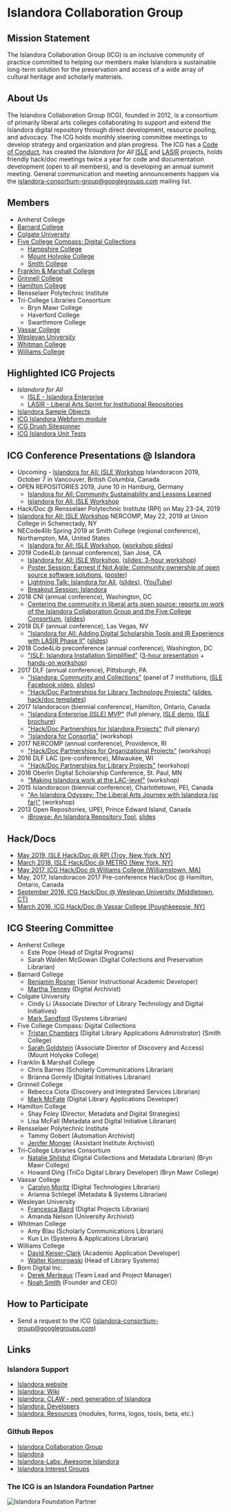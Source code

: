 # Islandora Collaboration Group

## Mission Statement
The Islandora Collaboration Group (ICG) is an inclusive community of practice committed to helping our members make Islandora a sustainable long-term solution for the preservation and access of a wide array of cultural heritage and scholarly materials.

## About Us
The Islandora Collaboration Group (ICG), founded in 2012, is a consortium of primarily liberal arts colleges collaborating to support and extend the Islandora digital repository through direct development, resource pooling, and advocacy. The ICG holds monthly steering committee meetings to develop strategy and organization and plan progress. The ICG has a [Code of Conduct](https://github.com/Islandora-Collaboration-Group/icg_information/blob/master/code-of-conduct.md), has created the *Islandora for All* [ISLE](https://github.com/Islandora-Collaboration-Group/ISLE) and [LASIR](https://github.com/Islandora-Collaboration-Group/LASIR) projects, holds friendly hack/doc meetings twice a year for code and documentation development (open to all members), and is developing an annual summit meeting. General communication and meeting announcements happen via the islandora-consortium-group@googlegroups.com mailing list.

## Members
* Amherst College
* [Barnard College](http://digitalcollections.barnard.edu)
* [Colgate University](https://digitalcollections.colgate.edu/)
* [Five College Compass: Digital Collections](https://compass.fivecolleges.edu/)
  * [Hampshire College](https://compass.fivecolleges.edu/institution/hampshire-college)
  * [Mount Holyoke College](https://compass.fivecolleges.edu/institution/mount-holyoke-college)
  * [Smith College](https://compass.fivecolleges.edu/institution/smith-college)
* [Franklin & Marshall College](https://digital.fandm.edu/)
* [Grinnell College](https://digital.grinnell.edu/)
* [Hamilton College](http://www.dhinitiative.org)
* Rensselaer Polytechnic Institute
* Tri-College Libraries Consortium
  * Bryn Mawr College
  * Haverford College
  * Swarthmore College
* [Vassar College](https://digitallibrary.vassar.edu)
* [Wesleyan University](https://digitalcollections.wesleyan.edu/)
* [Whitman College](https://arminda.whitman.edu)
* [Williams College](https://unbound.williams.edu)

## Highlighted ICG Projects
* *Islandora for All*
  * [ISLE - Islandora Enterprise](https://github.com/Islandora-Collaboration-Group/ISLE)
  * [LASIR - Liberal Arts Sprint for Institutional Repositories](https://github.com/Islandora-Collaboration-Group/LASIR)
* [Islandora Sample Objects](https://github.com/Islandora-Collaboration-Group/islandora-sample-objects)
* [ICG Islandora Webform module](https://github.com/Islandora-Collaboration-Group/islandora_webform)
* [ICG Drush Sitespinner](https://github.com/Islandora-Collaboration-Group/drush-sitespinner)
* [ICG Islandora Unit Tests](https://github.com/Islandora-Collaboration-Group/icg_islandora_unit_tests)

## ICG Conference Presentations @ Islandora
* Upcoming - [Islandora for All: ISLE Workshop](https://islandora.ca/camps/islandoracon2019) Islandoracon 2019, October 7 in Vancouver, British Columbia, Canada
* OPEN REPOSITORIES 2019, June 10 in Hamburg, Germany
  * [Islandora for All: Community Sustainability and Lessons Learned](https://or2019.blogs.uni-hamburg.de/) 
  * [Islandora for All: ISLE Workshop](https://or2019.blogs.uni-hamburg.de/)
* Hack/Doc @ Rensselaer Polytechnic Institute (RPI) on May 23-24, 2019
* [Islandora for All: ISLE Workshop](https://nercomp.org/forms/meeting/Microsite/Islandora) NERCOMP, May 22, 2019 at Union College in Schenectady, NY
* NECode4lib Spring 2019 at Smith College (regional conference), Northampton, MA, United States
  * [Islandora for All: ISLE Workshop](https://wiki.code4lib.org/NECode4lib_Spring_2019), ([workshop slides](https://drive.google.com/file/d/1jbee3uHL1BUwT6Et2vQ9PPZpC3XmqV_n/view?usp=sharing))
* 2019 Code4Lib (annual conference), San José, CA
  * [Islandora for All: ISLE Workshop](https://2019.code4lib.org/workshops/ISLE-Islandora-for-All), ([slides: 3-hour workshop](https://osf.io/w3hnv/))
  * [Poster Session: Earnest if Not Agile: Community ownership of open source software solutions](https://2019.code4lib.org/posters/Earnest-if-Not-Agile-Community-ownership-of-open-source-software-solutions), ([poster](https://osf.io/nbwc6/))
  * [Lightning Talk: Islandora for All](https://wiki.code4lib.org/Code4Lib2019_Lightning_Talks), ([slides](https://osf.io/fby9s/)), ([YouTube](https://youtu.be/uXYIjJrfqnI?t=70))
  * [Breakout Session: Islandora](https://wiki.code4lib.org/Code4Lib2019_Breakout_Sessions)
* 2018 CNI (annual conference), Washington, DC
  * [Centering the community in liberal arts open source: reports on work of the Islandora Collaboration Group and the Five College Consortium](https://www.cni.org/topics/economic-models/centering-the-community-in-liberal-arts-open-source-reports-on-work-of-the-islandora-collaboration-group-and-the-five-college-consortium), ([slides](https://osf.io/rka78/))
* 2018 DLF (annual conference), Las Vegas, NV
  * ["Islandora for All: Adding Digital Scholarship Tools and IR Experience with LASIR Phase II"](https://dlfforum2018.sched.com/event/FVCs/t6d-platform-updates) ([slides](https://osf.io/dbjzw/))
* 2018 Code4Lib preconference (annual conference), Washington, DC
  * ["ISLE: Islandora Installation Simplified"](https://2018.code4lib.org/workshops/isle-islandora-installation-simplified) ([3-hour presentation](https://drive.google.com/file/d/1mmQh4ZxsQGgEgPwP46MsY8RX4I0fRb9j/view?usp=sharing) + [hands-on workshop](https://drive.google.com/file/d/1zpB5PyEV-PHkV-OmU9FbNjlwCpLRkre2/view?usp=sharing))
* 2017 DLF (annual conference), Pittsburgh, PA
  * ["Islandora: Community and Collections"](https://dlfforum2017.sched.com/event/Bzsu/t5b-islandora-community-and-collections) (panel of 7 institutions, [ISLE Facebook video](https://www.facebook.com/archivists.atbarnard/videos/vb.100000636466830/1785595161471682/?type=2&theater), [slides](https://osf.io/2xrpq/))
  * ["Hack/Doc Partnerships for Library Technology Projects"](https://dlfforum2017.sched.com/event/Bzsr/t4c-working-lunch-hackdoc-partnerships-for-library-technology-projects) ([slides](https://drive.google.com/file/d/1OySkajwr8dyW_4-XDMrRjcbabIvNYSe2/view?usp=sharing), [hack/doc templates](https://github.com/Islandora-Collaboration-Group/icg_information/tree/master/templates_how_to_run_a_hack_doc))
* 2017 Islandoracon (biennial conference), Hamilton, Ontario, Canada
  * ["Islandora Enterprise (ISLE) MVP"](https://docs.google.com/presentation/d/1wj95Dxu4iVt98rahj3QEp73xLFlsAmr_lrjhbzU2jCQ/edit?usp=sharing) (full plenary, [ISLE demo](https://www.youtube.com/watch?v=F30M-x-O1kM), [ISLE brochure](https://drive.google.com/file/d/0BwWnQmDKeQGBUXg2RTFXdFZuUmM/view?usp=sharing))
  * ["Hack/Doc Partnerships for Islandora Projects"](https://docs.google.com/presentation/d/1s0foVJVtNUVb1HJWPhZitHPwzoLfY5fxYCAejLtNAhI/edit?usp=sharing) (full plenary)
  * ["Islandora for Consortia"](https://drive.google.com/file/d/1Y46EEhAm_eYfmSHY_uYs3kcSpEFNJ88k/view?usp=sharing) (workshop)
* 2017 NERCOMP (annual conference), Providence, RI
  * ["Hack/Doc Partnerships for Organizational Projects"](https://events.educause.edu/nercomp-annual-conference/2017/agenda/hackdoc-partnerships-for-organizational-projects) (workshop)
* 2016 DLF LAC (pre-conference), Milwaukee, WI
  * ["Hack/Doc Partnerships for Library Projects"](https://dlfforum2016.sched.org/event/8LFu/s4c-hackdoc-partnerships-for-library-projects) (workshop)
* 2016 Oberlin Digital Scholarship Conference, St. Paul, MN
  * ["Making Islandora work at the LAC-level"](https://www.macalester.edu/library/oberlindsconference/schedule.html#) (workshop)
* 2015 Islandoracon (biennial conference), Charlottetown, PEI, Canada
    * ["An Islandora Odyssey: The Liberal Arts Journey with Islandora (so far)"](https://islandora.ca/camps/conference2015/schedule) (workshop)
* 2013 Open Repositories, UPEI, Prince Edward Island, Canada
  * [iBrowse: An Islandora Repository Tool](https://or2013.net/program/session-schedule/), [slides](https://or2013.net/sites/or2013.net/files/slides/iBrowse-presentation2_0/index.pdf)

## Hack/Docs
* [May 2019, ISLE Hack/Doc @ RPI (Troy, New York, NY)](https://islandora-collaboration-group.github.io/icg_information/hack_docs/RPI/)
* [March 2018, ISLE Hack/Doc @ METRO (New York, NY)](https://islandora-collaboration-group.github.io/icg_information/hack_docs/METRO/)
* [May 2017, ICG Hack/Doc @ Williams College (Williamstown, MA)](https://github.com/Islandora-Collaboration-Group/icg_information/blob/master/hack_docs/meetings/03_Williams_2017.md)
* May, 2017, Islandoracon 2017 Pre-conference Hack/Doc @ Hamilton, Ontario, Canada
* [September 2016, ICG Hack/Doc @ Wesleyan University (Middletown, CT)](https://github.com/Islandora-Collaboration-Group/icg_information/blob/master/hack_docs/meetings/02_Wesleyan_2016.md)
* [March 2016, ICG Hack/Doc @ Vassar College (Poughkeepsie, NY)](https://github.com/Islandora-Collaboration-Group/icg_information/blob/master/hack_docs/meetings/01_Vassar_2016.md)

## ICG Steering Committee
* Amherst College
  * Este Pope (Head of Digital Programs)
  * Sarah Walden McGowan (Digital Collections and Preservation Librarian)
* Barnard College
  * [Benjamin Rosner](https://github.com/br2490) (Senior Instructional Academic Developer)
  * [Martha Tenney](https://github.com/MarthaTenney) (Digital Archivist)
* Colgate University
  * Cindy Li (Associate Director of Library Technology and Digital Initiatives)
  * [Mark Sandford](https://github.com/marksandford) (Systems Librarian)
* Five College Compass: Digital Collections
  * [Tristan Chambers](https://github.com/TristanSmithlib) (Digital Library Applications Administrator) (Smith College)
  * [Sarah Goldstein](https://github.com/sgoldste) (Associate Director of Discovery and Access) (Mount Holyoke College)
* Franklin & Marshall College
  * Chris Barnes (Scholarly Communications Librarian)
  * Brianna Gormly (Digital Initiatives Librarian)
* Grinnell College
  * Rebecca Ciota (Discovery and Integrated Services Librarian)
  * [Mark McFate](https://github.com/McFateM) (Digital Library Applications Developer)
* Hamilton College
  * Shay Foley (Director, Metadata and Digital Strategies)
  * Lisa McFall (Metadata and Digital Initiative Librarian)
* Rensselaer Polytechnic Institute
  * Tammy Gobert (Automation Archivist)
  * [Jenifer Monger](https://github.com/jenj118) (Assistant Institute Archivist)
* Tri-College Libraries Consortium
  * [Natalie Shilstut](https://github.com/nshilstut) (Digital Collections and Metadata Librarian) (Bryn Mawr College)
  * Howard Ding (TriCo Digital Library Developer) (Bryn Mawr College)
* Vassar College
  * [Carolyn Moritz](https://github.com/exsilica) (Digital Technologies Librarian)
  * Arianna Schlegel (Metadata & Systems Librarian)
* Wesleyan University
  * [Francesca Baird](https://github.com/bookishgirl) (Digital Projects Librarian)
  * Amanda Nelson (University Archivist)
* Whitman College
  * Amy Blau (Scholarly Communications Librarian)
  * Kun Lin (Systems & Applications Librarian)
* Williams College
  * [David Keiser-Clark](https://github.com/dwk2) (Academic Application Developer)
  * [Walter Komorowski](https://github.com/wkomorow) (Head of Library Systems)
* Born Digital Inc.
  * [Derek Merleaux](https://github.com/dmer) (Team Lead and Project Manager)
  * [Noah Smith](https://github.com/noahwsmith) (Founder and CEO)

## How to Participate
* Send a request to the ICG (islandora-consortium-group@googlegroups.com)

## Links

### Islandora Support
* [Islandora website](https://islandora.ca)
* [Islandora: Wiki](https://github.com/islandora/islandora/wiki)
* [Islandora: CLAW - next generation of Islandora](https://islandora.ca/CLAW)
* [Islandora: Developers](https://islandora.ca/developers)
* [Islandora: Resources](https://islandora.ca/resources) (modules, forms, logos, tools, beta, etc.)

### Github Repos
* [Islandora Collaboration Group](https://github.com/Islandora-Collaboration-Group)
* [Islandora](https://github.com/Islandora)
* [Islandora-Labs: Awesome Islandora](https://github.com/Islandora-Labs/islandora_awesome)
* [Islandora Interest Groups](https://github.com/islandora-interest-groups)

### The ICG is an Islandora Foundation Partner
![Islandora Foundation Partner](https://github.com/Islandora-Collaboration-Group/icg_information/blob/master/docs/Islandora-Foundation-Partner.png "Islandora Foundation Partner")
